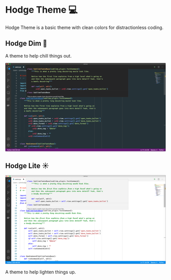# Hodge Theme 💻

Hodge Theme is a basic theme with clean colors for distractionless coding.

## Hodge Dim 🌙

A theme to help chill things out.

![Hodge Dim](./images/dim20201002.png "Hodge Dim 🌙")

## Hodge Lite ☀️

![Hodge Lite](./images/lite20201002.png "Hodge Lite ☀️")

A theme to help lighten things up.
